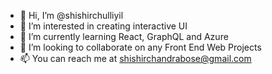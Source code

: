 - 👋 Hi, I’m @shishirchulliyil
- 👀 I’m interested in creating interactive UI 
- 🌱 I’m currently learning React, GraphQL and Azure
- 💞️ I’m looking to collaborate on any Front End Web Projects
- 📫 You can reach me at shishirchandrabose@gmail.com

<!---
shishirchulliyil/shishirchulliyil is a ✨ special ✨ repository because its `README.md` (this file) appears on your GitHub profile.
You can click the Preview link to take a look at your changes.
--->
